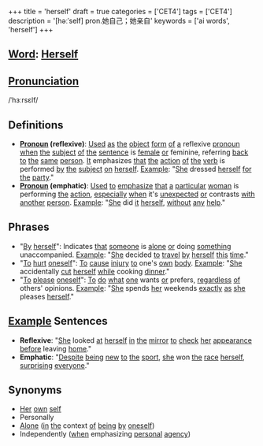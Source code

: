 +++
title = 'herself'
draft = true
categories = ['CET4']
tags = ['CET4']
description = '[həːˈself] pron.她自己；她亲自'
keywords = ['ai words', 'herself']
+++

## [Word](/en/post/word/): [Herself](/en/post/herself/)

## [Pronunciation](/en/post/pronunciation/)
/ˈhɜːrsɛlf/

## Definitions
- **[Pronoun](/en/post/pronoun/) (reflexive)**: [Used](/en/post/used/) [as](/en/post/as/) [the](/en/post/the/) [object](/en/post/object/) [form](/en/post/form/) [of](/en/post/of/) [a](/en/post/a/) reflexive [pronoun](/en/post/pronoun/) [when](/en/post/when/) [the](/en/post/the/) [subject](/en/post/subject/) [of](/en/post/of/) [the](/en/post/the/) [sentence](/en/post/sentence/) is [female](/en/post/female/) [or](/en/post/or/) feminine, referring [back](/en/post/back/) [to](/en/post/to/) [the](/en/post/the/) [same](/en/post/same/) [person](/en/post/person/). [It](/en/post/it/) emphasizes [that](/en/post/that/) [the](/en/post/the/) [action](/en/post/action/) [of](/en/post/of/) [the](/en/post/the/) [verb](/en/post/verb/) is performed [by](/en/post/by/) [the](/en/post/the/) [subject](/en/post/subject/) [on](/en/post/on/) [herself](/en/post/herself/). [Example](/en/post/example/): "[She](/en/post/she/) dressed [herself](/en/post/herself/) [for](/en/post/for/) [the](/en/post/the/) [party](/en/post/party/)."
- **[Pronoun](/en/post/pronoun/) (emphatic)**: [Used](/en/post/used/) [to](/en/post/to/) [emphasize](/en/post/emphasize/) [that](/en/post/that/) [a](/en/post/a/) [particular](/en/post/particular/) [woman](/en/post/woman/) is performing [the](/en/post/the/) [action](/en/post/action/), [especially](/en/post/especially/) [when](/en/post/when/) it's [unexpected](/en/post/unexpected/) [or](/en/post/or/) contrasts [with](/en/post/with/) [another](/en/post/another/) [person](/en/post/person/). [Example](/en/post/example/): "[She](/en/post/she/) did [it](/en/post/it/) [herself](/en/post/herself/), [without](/en/post/without/) [any](/en/post/any/) [help](/en/post/help/)."

## Phrases
- "[By](/en/post/by/) [herself](/en/post/herself/)": Indicates [that](/en/post/that/) [someone](/en/post/someone/) is [alone](/en/post/alone/) [or](/en/post/or/) doing [something](/en/post/something/) unaccompanied. [Example](/en/post/example/): "[She](/en/post/she/) decided [to](/en/post/to/) [travel](/en/post/travel/) [by](/en/post/by/) [herself](/en/post/herself/) [this](/en/post/this/) [time](/en/post/time/)."
- "[To](/en/post/to/) [hurt](/en/post/hurt/) [oneself](/en/post/oneself/)": [To](/en/post/to/) [cause](/en/post/cause/) [injury](/en/post/injury/) [to](/en/post/to/) one's [own](/en/post/own/) [body](/en/post/body/). [Example](/en/post/example/): "[She](/en/post/she/) accidentally [cut](/en/post/cut/) [herself](/en/post/herself/) [while](/en/post/while/) cooking [dinner](/en/post/dinner/)."
- "[To](/en/post/to/) [please](/en/post/please/) [oneself](/en/post/oneself/)": [To](/en/post/to/) [do](/en/post/do/) [what](/en/post/what/) [one](/en/post/one/) wants [or](/en/post/or/) prefers, [regardless](/en/post/regardless/) [of](/en/post/of/) others' opinions. [Example](/en/post/example/): "[She](/en/post/she/) spends [her](/en/post/her/) weekends [exactly](/en/post/exactly/) [as](/en/post/as/) [she](/en/post/she/) pleases [herself](/en/post/herself/)."

## [Example](/en/post/example/) Sentences
- **Reflexive**: "[She](/en/post/she/) looked [at](/en/post/at/) [herself](/en/post/herself/) [in](/en/post/in/) [the](/en/post/the/) [mirror](/en/post/mirror/) [to](/en/post/to/) [check](/en/post/check/) [her](/en/post/her/) [appearance](/en/post/appearance/) [before](/en/post/before/) leaving [home](/en/post/home/)."
- **Emphatic**: "[Despite](/en/post/despite/) [being](/en/post/being/) [new](/en/post/new/) [to](/en/post/to/) [the](/en/post/the/) [sport](/en/post/sport/), [she](/en/post/she/) won [the](/en/post/the/) [race](/en/post/race/) [herself](/en/post/herself/), [surprising](/en/post/surprising/) [everyone](/en/post/everyone/)."

## Synonyms
- [Her](/en/post/her/) [own](/en/post/own/) [self](/en/post/self/)
- Personally
- [Alone](/en/post/alone/) ([in](/en/post/in/) [the](/en/post/the/) context [of](/en/post/of/) [being](/en/post/being/) [by](/en/post/by/) [oneself](/en/post/oneself/))
- Independently ([when](/en/post/when/) emphasizing [personal](/en/post/personal/) [agency](/en/post/agency/))
